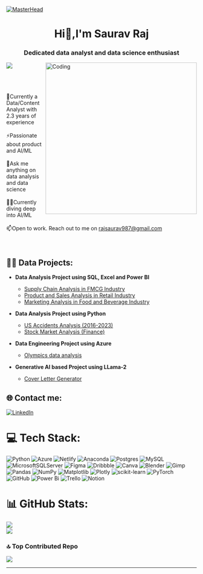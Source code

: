[![MasterHead](https://camo.githubusercontent.com/5a51e293c9f568a66c3ccf3f4eb397c77706120b077be0cabca9f0bd271374dd/68747470733a2f2f6d656469612e6c6963646e2e636f6d2f646d732f696d6167652f4334443132415145536a37322d733567454b672f61727469636c652d636f7665725f696d6167652d736872696e6b5f3630305f323030302f302f313632363735333836373131303f653d3231343734383336343726763d6265746126743d4b6637594175775a74794347594c4e63682d4d676335654f432d376837754c5f646e424149677341465251)](https://github.com/rajsaurav)

<h1 align="Center"> Hi👋,I'm Saurav Raj</h1>
<h3 align="center">Dedicated data analyst and data science enthusiast</h3>
<img align="right" alt="Coding"  width="400" src="https://camo.githubusercontent.com/2286df5e9793ee9fa177fe213a81976542337aa176594fb75b0058d2290e42b5/68747470733a2f2f63646e2e6472696262626c652e636f6d2f75736572732f3932363533372f73637265656e73686f74732f343530323932342f6d656469612f31383138316562333965656339373834646232353665323436393534616462612e676966"> 

[![](https://visitcount.itsvg.in/api?id=rajsaurav&icon=0&color=0)](https://visitcount.itsvg.in)
<br>
<br>
<br>
<br>


🌱Currently a Data/Content Analyst with 2.3 years of experience <br>
  <br>
⚡Passionate about product and AI/ML <br>
  <br>
💬Ask me anything on data analysis and data science <br>
  <br>
👨‍💻Currently diving deep into AI/ML
  <br>
  <br>
📫Open to work. Reach out to me on rajsaurav987@gmail.com
  <br>
  <br>
  <br>

<h2>👨‍💻 Data Projects:</h2>

- <b>Data Analysis Project using SQL, Excel and Power BI </b>
  - [Supply Chain Analysis in FMCG Industry](https://github.com/rajsaurav/Supply-Chain-Issue-Analysis)
  - [Product and Sales Analysis in Retail Industry](https://github.com/rajsaurav/Global-Cycling-Sales-and-Product-Analysis)
  - [Marketing Analysis in Food and Beverage Industry](https://github.com/rajsaurav/Marketing-Analysis-in-Food-and-Beverage-Industry/tree/main)
- <b>Data Analysis Project using Python</b>
  - [US Accidents Analysis (2016-2023)](https://github.com/rajsaurav/US-Accidents-Dataset-Statistical-Analysis)
  - [Stock Market Analysis (Finance)](https://github.com/rajsaurav/Stock-Market-Analysis-Finance-) 
- <b>Data Engineering Project using Azure</b>
  - [Olympics data analysis](https://github.com/rajsaurav/Olympic-data-analysis-using-azure)
  
- <b>Generative AI based Project using LLama-2</b>
  - [Cover Letter Generator](https://github.com/rajsaurav/WriteUp-Generator-LLM-Using-Llama-2)
  


## 🌐 Contact me:
[![LinkedIn](https://img.shields.io/badge/LinkedIn-%230077B5.svg?logo=linkedin&logoColor=white)](https://www.linkedin.com/in/saurav010raj/) 

# 💻 Tech Stack:
![Python](https://img.shields.io/badge/python-3670A0?style=for-the-badge&logo=python&logoColor=ffdd54) ![Azure](https://img.shields.io/badge/azure-%230072C6.svg?style=for-the-badge&logo=microsoftazure&logoColor=white) ![Netlify](https://img.shields.io/badge/netlify-%23000000.svg?style=for-the-badge&logo=netlify&logoColor=#00C7B7) ![Anaconda](https://img.shields.io/badge/Anaconda-%2344A833.svg?style=for-the-badge&logo=anaconda&logoColor=white) ![Postgres](https://img.shields.io/badge/postgres-%23316192.svg?style=for-the-badge&logo=postgresql&logoColor=white) ![MySQL](https://img.shields.io/badge/mysql-4479A1.svg?style=for-the-badge&logo=mysql&logoColor=white) ![MicrosoftSQLServer](https://img.shields.io/badge/Microsoft%20SQL%20Server-CC2927?style=for-the-badge&logo=microsoft%20sql%20server&logoColor=white) ![Figma](https://img.shields.io/badge/figma-%23F24E1E.svg?style=for-the-badge&logo=figma&logoColor=white) ![Dribbble](https://img.shields.io/badge/Dribbble-EA4C89?style=for-the-badge&logo=dribbble&logoColor=white) ![Canva](https://img.shields.io/badge/Canva-%2300C4CC.svg?style=for-the-badge&logo=Canva&logoColor=white) ![Blender](https://img.shields.io/badge/blender-%23F5792A.svg?style=for-the-badge&logo=blender&logoColor=white) ![Gimp](https://img.shields.io/badge/Gimp-657D8B?style=for-the-badge&logo=gimp&logoColor=FFFFFF) ![Pandas](https://img.shields.io/badge/pandas-%23150458.svg?style=for-the-badge&logo=pandas&logoColor=white) ![NumPy](https://img.shields.io/badge/numpy-%23013243.svg?style=for-the-badge&logo=numpy&logoColor=white) ![Matplotlib](https://img.shields.io/badge/Matplotlib-%23ffffff.svg?style=for-the-badge&logo=Matplotlib&logoColor=black) ![Plotly](https://img.shields.io/badge/Plotly-%233F4F75.svg?style=for-the-badge&logo=plotly&logoColor=white) ![scikit-learn](https://img.shields.io/badge/scikit--learn-%23F7931E.svg?style=for-the-badge&logo=scikit-learn&logoColor=white) ![PyTorch](https://img.shields.io/badge/PyTorch-%23EE4C2C.svg?style=for-the-badge&logo=PyTorch&logoColor=white) ![GitHub](https://img.shields.io/badge/github-%23121011.svg?style=for-the-badge&logo=github&logoColor=white) ![Power Bi](https://img.shields.io/badge/power_bi-F2C811?style=for-the-badge&logo=powerbi&logoColor=black) ![Trello](https://img.shields.io/badge/Trello-%23026AA7.svg?style=for-the-badge&logo=Trello&logoColor=white) ![Notion](https://img.shields.io/badge/Notion-%23000000.svg?style=for-the-badge&logo=notion&logoColor=white)
# 📊 GitHub Stats:
![](https://github-readme-stats.vercel.app/api?username=rajsaurav&theme=dark&hide_border=false&include_all_commits=false&count_private=false)<br/>
![](https://github-readme-stats.vercel.app/api/top-langs/?username=rajsaurav&theme=dark&hide_border=false&include_all_commits=false&count_private=false&layout=compact)

### 🔝 Top Contributed Repo
![](https://github-contributor-stats.vercel.app/api?username=rajsaurav&limit=5&theme=dark&combine_all_yearly_contributions=true)

---


<!-- Proudly created with GPRM ( https://gprm.itsvg.in ) -->
